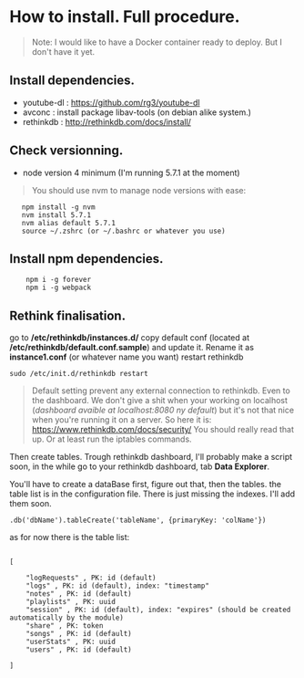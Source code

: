 # How to install. Full procedure.

> Note: I would like to have a Docker container ready to deploy. But I don't have it yet. 

## Install dependencies.
 * youtube-dl : https://github.com/rg3/youtube-dl
 * avconc : install package libav-tools (on debian alike system.)
 * rethinkdb : http://rethinkdb.com/docs/install/

## Check versionning.
 * node version 4 minimum (I'm running 5.7.1 at the moment)

 > You should use nvm to manage node versions with ease: 
 
 ```
    npm install -g nvm
    nvm install 5.7.1
    nvm alias default 5.7.1
    source ~/.zshrc (or ~/.bashrc or whatever you use)
 ```

## Install npm dependencies.
```
    npm i -g forever
    npm i -g webpack
```

## Rethink finalisation. 

go to  **/etc/rethinkdb/instances.d/**
copy default conf (located at **/etc/rethinkdb/default.conf.sample**) and update it. 
Rename it as **instance1.conf** (or whatever name you want)
restart rethinkdb 
```
sudo /etc/init.d/rethinkdb restart
```
> Default setting prevent any external connection to rethinkdb. Even to the dashboard. We don't give a shit when your working on localhost (_dashboard avaible at localhost:8080 ny default_) but it's not that nice when you're running it on a server. So here it is: https://www.rethinkdb.com/docs/security/ 
You should really read that up. Or at least run the iptables commands.

Then create tables. Trough rethinkdb dashboard, I'll probably make a script soon, in the while go to your rethinkdb dashboard, tab **Data Explorer**. 

You'll have to create a dataBase first, figure out that, then the tables.
the table list is in the configuration file. There is just missing the indexes. I'll add them soon.
```
.db('dbName').tableCreate('tableName', {primaryKey: 'colName'})

```
as for now there is the table list: 
```

[

    "logRequests" , PK: id (default)
    "logs" , PK: id (default), index: "timestamp"
    "notes" , PK: id (default)
    "playlists" , PK: uuid
    "session" , PK: id (default), index: "expires" (should be created automatically by the module)
    "share" , PK: token
    "songs" , PK: id (default)
    "userStats" , PK: uuid 
    "users" , PK: id (default)

]
```
